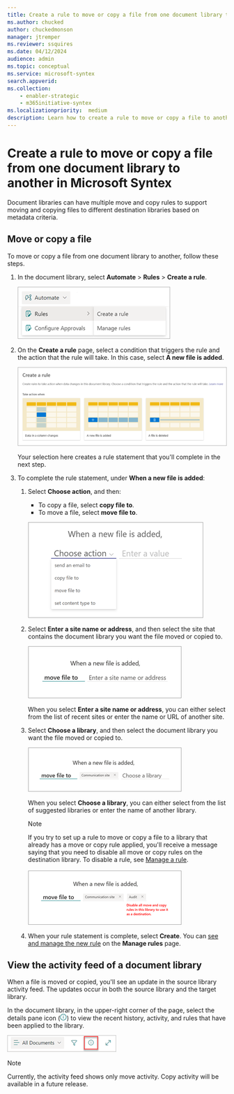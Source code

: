 ```yaml
---
title: Create a rule to move or copy a file from one document library to another in Microsoft Syntex
ms.author: chucked
author: chuckedmonson
manager: jtremper
ms.reviewer: ssquires
ms.date: 04/12/2024
audience: admin
ms.topic: conceptual
ms.service: microsoft-syntex
search.appverid: 
ms.collection: 
    - enabler-strategic
    - m365initiative-syntex
ms.localizationpriority:  medium
description: Learn how to create a rule to move or copy a file to another SharePoint document library in Microsoft Syntex.
---
```


# Create a rule to move or copy a file from one document library to another in Microsoft Syntex

Document libraries can have multiple move and copy rules to support moving and copying files to different destination libraries based on metadata criteria. 

## Move or copy a file

To move or copy a file from one document library to another, follow these steps.

1. In the document library, select **Automate** > **Rules** > **Create a rule**.

   ![Screenshot of the document library showing the Automate > Rules > Create a rule option.](../media/content-understanding/content-processing-create-rule.png)

2. On the **Create a rule** page, select a condition that triggers the rule and the action that the rule will take. In this case, select **A new file is added**.

   ![Screenshot of the Create a rule page showing the A new file is added option highlighted.](../media/content-understanding/content-processing-create-a-rule-page.png)

    Your selection here creates a rule statement that you'll complete in the next step.

3. To complete the rule statement, under **When a new file is added**:

    1. Select **Choose action**, and then:

        - To copy a file, select **copy file to**.
        - To move a file, select **move file to**.

       ![Screenshot of the rule statement page showing the choose action option highlighted.](../media/content-understanding/content-rule-move-file-to.png)

    2. Select **Enter a site name or address**, and then select the site that contains the document library you want the file moved or copied to.

       ![Screenshot of the rule statement page showing the choose a site option highlighted.](../media/content-understanding/content-rule-choose-a-site.png)

          When you select **Enter a site name or address**, you can either select from the list of recent sites or enter the name or URL of another site.

    3. Select **Choose a library**, and then select the document library you want the file moved or copied to.

       ![Screenshot of the rule statement page showing the choose a library option highlighted.](../media/content-understanding/content-rule-choose-a-library.png)

          When you select **Choose a library**, you can either select from the list of suggested libraries or enter the name of another library.

       > [!NOTE]
       > If you try to set up a rule to move or copy a file to a library that already has a move or copy rule applied, you'll receive a message saying that you need to disable all move or copy rules on the destination library. To disable a rule, see [Manage a rule](content-processing-overview.md#manage-a-rule).<br>      
       >![Screenshot of the rule statement page with the message stating that the library already has a rule applied.](../media/content-understanding/content-rule-disable-rules.png)

    4. When your rule statement is complete, select **Create**. You can [see and manage the new rule](content-processing-overview.md#manage-a-rule) on the **Manage rules** page.

## View the activity feed of a document library

When a file is moved or copied, you'll see an update in the source library activity feed. The updates occur in both the source library and the target library.

In the document library, in the upper-right corner of the page, select the details pane icon (![Screenshot of the details pane icon.](../media/content-understanding/details-pane-icon.png)) to view the recent history, activity, and rules that have been applied to the library.

   ![Screenshot of a document library showing the details pane highlighted.](../media/content-understanding/content-processing-details-pane.png)

> [!NOTE]
> Currently, the activity feed shows only move activity. Copy activity will be available in a future release.

